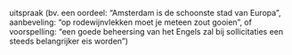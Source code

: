 uitspraak (bv. een oordeel: “Amsterdam is de schoonste stad van Europa”, aanbeveling: “op rodewijnvlekken moet je meteen zout gooien”, of voorspelling: “een goede beheersing van het Engels zal bij sollicitaties een steeds belangrijker eis worden”) 